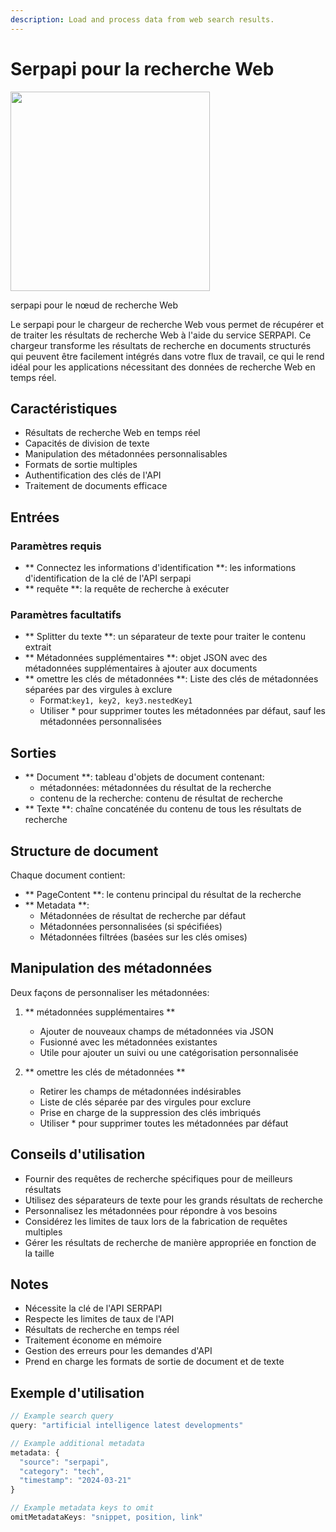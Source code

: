 ```yaml
---
description: Load and process data from web search results.
---
```


# Serpapi pour la recherche Web

<gigne> <img src = "../../../. GitBook / Assets / Image (81) .png" alt = "" width = "319"> <Figcaption> <p> serpapi pour le nœud de recherche Web </p> </gigcaption> </pigucion>

Le serpapi pour le chargeur de recherche Web vous permet de récupérer et de traiter les résultats de recherche Web à l'aide du service SERPAPI. Ce chargeur transforme les résultats de recherche en documents structurés qui peuvent être facilement intégrés dans votre flux de travail, ce qui le rend idéal pour les applications nécessitant des données de recherche Web en temps réel.

## Caractéristiques
- Résultats de recherche Web en temps réel
- Capacités de division de texte
- Manipulation des métadonnées personnalisables
- Formats de sortie multiples
- Authentification des clés de l'API
- Traitement de documents efficace

## Entrées

### Paramètres requis
- ** Connectez les informations d'identification **: les informations d'identification de la clé de l'API serpapi
- ** requête **: la requête de recherche à exécuter

### Paramètres facultatifs
- ** Splitter du texte **: un séparateur de texte pour traiter le contenu extrait
- ** Métadonnées supplémentaires **: objet JSON avec des métadonnées supplémentaires à ajouter aux documents
- ** omettre les clés de métadonnées **: Liste des clés de métadonnées séparées par des virgules à exclure
  - Format:`key1, key2, key3.nestedKey1`
  - Utiliser * pour supprimer toutes les métadonnées par défaut, sauf les métadonnées personnalisées

## Sorties

- ** Document **: tableau d'objets de document contenant:
  - métadonnées: métadonnées du résultat de la recherche
  - contenu de la recherche: contenu de résultat de recherche
- ** Texte **: chaîne concaténée du contenu de tous les résultats de recherche

## Structure de document
Chaque document contient:
- ** PageContent **: le contenu principal du résultat de la recherche
- ** Metadata **:
  - Métadonnées de résultat de recherche par défaut
  - Métadonnées personnalisées (si spécifiées)
  - Métadonnées filtrées (basées sur les clés omises)

## Manipulation des métadonnées
Deux façons de personnaliser les métadonnées:
1. ** métadonnées supplémentaires **
   - Ajouter de nouveaux champs de métadonnées via JSON
   - Fusionné avec les métadonnées existantes
   - Utile pour ajouter un suivi ou une catégorisation personnalisée

2. ** omettre les clés de métadonnées **
   - Retirer les champs de métadonnées indésirables
   - Liste de clés séparée par des virgules pour exclure
   - Prise en charge de la suppression des clés imbriqués
   - Utiliser * pour supprimer toutes les métadonnées par défaut

## Conseils d'utilisation
- Fournir des requêtes de recherche spécifiques pour de meilleurs résultats
- Utilisez des séparateurs de texte pour les grands résultats de recherche
- Personnalisez les métadonnées pour répondre à vos besoins
- Considérez les limites de taux lors de la fabrication de requêtes multiples
- Gérer les résultats de recherche de manière appropriée en fonction de la taille

## Notes
- Nécessite la clé de l'API SERPAPI
- Respecte les limites de taux de l'API
- Résultats de recherche en temps réel
- Traitement économe en mémoire
- Gestion des erreurs pour les demandes d'API
- Prend en charge les formats de sortie de document et de texte

## Exemple d'utilisation
```typescript
// Example search query
query: "artificial intelligence latest developments"

// Example additional metadata
metadata: {
  "source": "serpapi",
  "category": "tech",
  "timestamp": "2024-03-21"
}

// Example metadata keys to omit
omitMetadataKeys: "snippet, position, link"
```
